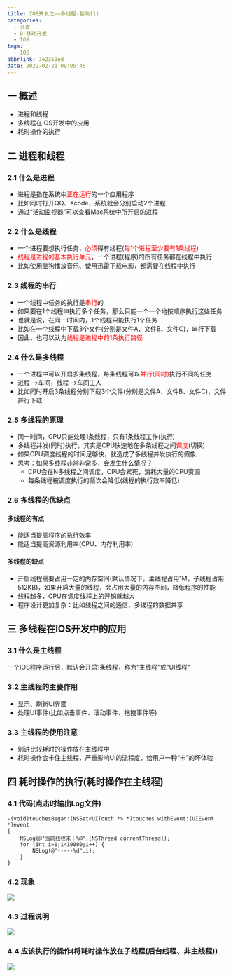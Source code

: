 ```yaml
---
title: IOS开发之——多线程-基础(1)
categories:
  - 开发
  - D-移动开发
  - IOS
tags:
  - IOS
abbrlink: 7e2359ed
date: 2022-02-21 09:05:45
---
```

## 一 概述

* 进程和线程
* 多线程在IOS开发中的应用
* 耗时操作的执行

<!--more-->

## 二 进程和线程

### 2.1 什么是进程

* 进程是指在系统中<font color=red>正在运行</font>的一个应用程序
* 比如同时打开QQ、Xcode，系统就会分别启动2个进程
* 通过“活动监视器”可以查看Mac系统中所开启的进程

### 2.2 什么是线程

* 一个进程要想执行任务，<font color=red>必须</font>得有线程(<font color=red>每1个进程至少要有1条线程</font>)
* <font color=red>线程是进程的基本执行单元</font>，一个进程(程序)的所有任务都在线程中执行
* 比如使用酷狗播放音乐、使用迅雷下载电影，都需要在线程中执行

### 2.3 线程的串行

* 一个线程中任务的执行是<font color=red>串行</font>的
* 如果要在1个线程中执行多个任务，那么只能一个一个地按顺序执行这些任务
* 也就是说，在同一时间内，1个线程只能执行1个任务
* 比如在一个线程中下载3个文件(分别是文件A、文件B、文件C)，串行下载
* 因此，也可以认为<font color=red>线程是进程中的1条执行路径</font>

### 2.4 什么是多线程

* 一个进程中可以开启多条线程，每条线程可以<font color=red>并行(同时)</font>执行不同的任务
* 进程——>车间，线程——>车间工人
* 比如同时开启3条线程分别下载3个文件(分别是文件A、文件B、文件C)，文件并行下载

### 2.5 多线程的原理

* 同一时间，CPU只能处理1条线程，只有1条线程工作(执行)
* 多线程并发(同时)执行，其实是CPU快速地在多条线程之间<font color=red>调度</font>(切换)
* 如果CPU调度线程的时间足够快，就造成了多线程并发执行的假象
* 思考：如果多线程非常非常多，会发生什么情况？
  - CPU会在N多线程之间调度，CPU会累死，消耗大量的CPU资源
  - 每条线程被调度执行的频次会降低(线程的执行效率降低)

### 2.6 多线程的优缺点

####  多线程的有点

* 能适当提高程序的执行效率
* 能适当提高资源利用率(CPU、内存利用率)

#### 多线程的缺点

* 开启线程需要占用一定的内存空间(默认情况下，主线程占用1M，子线程占用512KB)，如果开启大量的线程，会占用大量的内存空间，降低程序的性能
* 线程越多，CPU在调度线程上的开销就越大
* 程序设计更加复杂：比如线程之间的通信、多线程的数据共享

## 三 多线程在IOS开发中的应用

### 3.1 什么是主线程

一个IOS程序运行后，默认会开启1条线程，称为“主线程”或“UI线程“

### 3.2 主线程的主要作用

* 显示、刷新UI界面
* 处理UI事件(比如点击事件、滚动事件、拖拽事件等)

### 3.3 主线程的使用注意

* 别讲比较耗时的操作放在主线程中
* 耗时操作会卡住主线程，严重影响UI的流程度，给用户一种“卡”的坏体验

## 四 耗时操作的执行(耗时操作在主线程)

### 4.1 代码(点击时输出Log文件)

```
-(void)touchesBegan:(NSSet<UITouch *> *)touches withEvent:(UIEvent *)event
{
    NSLog(@"当前线程未：%@",[NSThread currentThread]);
    for (int i=0;i<10000;i++) {
        NSLog(@"-----%d",i);
    }
}
```

### 4.2 现象

![][1]
### 4.3  过程说明
![][2]
### 4.4  应该执行的操作(将耗时操作放在子线程(后台线程、非主线程))
![][3]



[1]:https://cdn.jsdelivr.net/gh/PGzxc/CDN@master/blog-ios/ios-thread-main-dead.gif
[2]:https://cdn.jsdelivr.net/gh/PGzxc/CDN@master/blog-ios/ios-thread-main-dead-process.png
[3]:https://cdn.jsdelivr.net/gh/PGzxc/CDN@master/blog-ios/ios-thread-main-dead-deal.png
